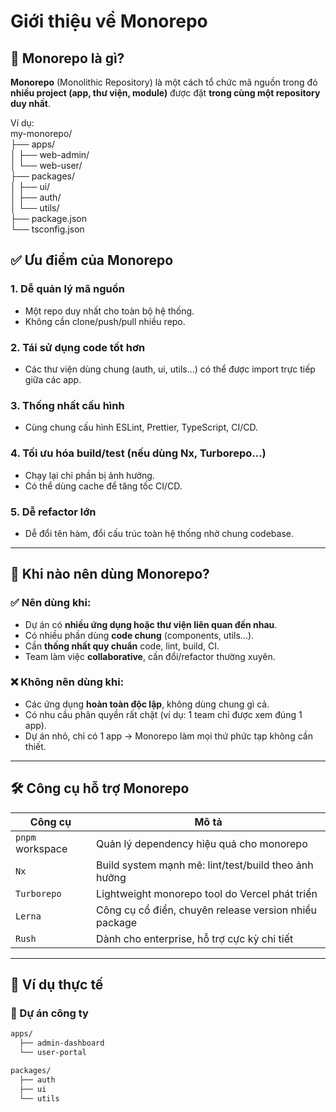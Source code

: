 # Giới thiệu về Monorepo

## 🧩 Monorepo là gì?

**Monorepo** (Monolithic Repository) là một cách tổ chức mã nguồn trong đó **nhiều project (app, thư viện, module)** được đặt **trong cùng một repository duy nhất**.

Ví dụ:
 <br>my-monorepo/
 <br>├── apps/
 <br>│ ├── web-admin/
 <br>│ └── web-user/
 <br>├── packages/
 <br>│ ├── ui/
 <br>│ ├── auth/
 <br>│ └── utils/
 <br>├── package.json
 <br>└── tsconfig.json


## ✅ Ưu điểm của Monorepo

### 1. **Dễ quản lý mã nguồn**
- Một repo duy nhất cho toàn bộ hệ thống.
- Không cần clone/push/pull nhiều repo.

### 2. **Tái sử dụng code tốt hơn**
- Các thư viện dùng chung (auth, ui, utils...) có thể được import trực tiếp giữa các app.

### 3. **Thống nhất cấu hình**
- Cùng chung cấu hình ESLint, Prettier, TypeScript, CI/CD.

### 4. **Tối ưu hóa build/test (nếu dùng Nx, Turborepo...)**
- Chạy lại chỉ phần bị ảnh hưởng.
- Có thể dùng cache để tăng tốc CI/CD.

### 5. **Dễ refactor lớn**
- Dễ đổi tên hàm, đổi cấu trúc toàn hệ thống nhờ chung codebase.
---

## 🤔 Khi nào nên dùng Monorepo?

### ✅ **Nên dùng khi:**
- Dự án có **nhiều ứng dụng hoặc thư viện liên quan đến nhau**.
- Có nhiều phần dùng **code chung** (components, utils...).
- Cần **thống nhất quy chuẩn** code, lint, build, CI.
- Team làm việc **collaborative**, cần đổi/refactor thường xuyên.

### ❌ **Không nên dùng khi:**
- Các ứng dụng **hoàn toàn độc lập**, không dùng chung gì cả.
- Có nhu cầu phân quyền rất chặt (ví dụ: 1 team chỉ được xem đúng 1 app).
- Dự án nhỏ, chỉ có 1 app → Monorepo làm mọi thứ phức tạp không cần thiết.

---

## 🛠 Công cụ hỗ trợ Monorepo

| Công cụ | Mô tả |
|--------|-------|
| `pnpm` workspace | Quản lý dependency hiệu quả cho monorepo |
| `Nx` | Build system mạnh mẽ: lint/test/build theo ảnh hưởng |
| `Turborepo` | Lightweight monorepo tool do Vercel phát triển |
| `Lerna` | Công cụ cổ điển, chuyên release version nhiều package |
| `Rush` | Dành cho enterprise, hỗ trợ cực kỳ chi tiết |

---

## 🧪 Ví dụ thực tế

### 🏢 Dự án công ty

```bash
apps/
  ├── admin-dashboard
  └── user-portal

packages/
  ├── auth
  ├── ui
  └── utils
